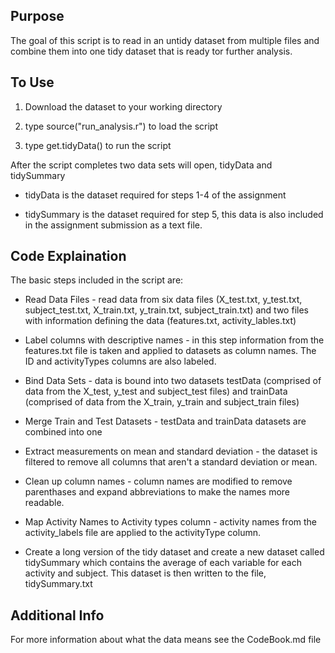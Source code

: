 ## Purpose
The goal of this script is to read in an untidy dataset from multiple files and combine them into one tidy dataset that is ready tor further analysis. 

## To Use
 1. Download the dataset to your working directory
 
 2. type source("run_analysis.r") to load the script
 
 3. type get.tidyData() to run the script
 
After the script completes two data sets will open, tidyData and tidySummary

  - tidyData is the dataset required for steps 1-4 of the assignment
  
  - tidySummary is the dataset required for step 5, this data is also included in the assignment submission as a text file.

## Code Explaination
The basic steps included in the script are:

- Read Data Files - read data from six data files (X_test.txt, y_test.txt, subject_test.txt, X_train.txt, y_train.txt, subject_train.txt) and two files with information defining the data (features.txt, activity_lables.txt)

- Label columns with descriptive names - in this step information from the features.txt file is taken and applied to datasets as column names.  The ID and activityTypes columns are also labeled.

- Bind Data Sets - data is bound into two datasets testData (comprised of data from the X_test, y_test and subject_test files) and trainData (comprised of data from the X_train, y_train and subject_train files)

- Merge Train and Test Datasets - testData and trainData datasets are combined into one

- Extract measurements on mean and standard deviation - the dataset is filtered to remove all columns that aren't a standard deviation or mean.

- Clean up column names - column names are modified to remove parenthases and expand abbreviations to make the names more readable.  

- Map Activity Names to Activity types column - activity names from the activity_labels file are applied to the activityType column.

- Create a long version of the tidy dataset and create a new dataset called tidySummary which contains the average of each variable for each activity and subject. This dataset is then written to the file, tidySummary.txt

## Additional Info
For more information about what the data means see the CodeBook.md file
